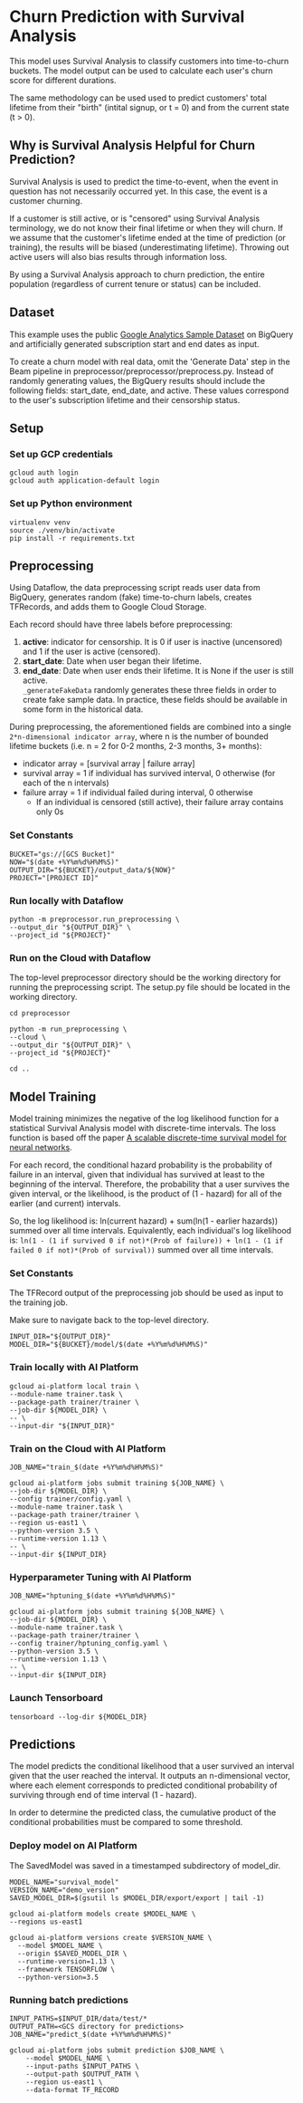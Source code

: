# Churn Prediction with Survival Analysis
This model uses Survival Analysis to classify customers into time-to-churn buckets. The model output can be used to calculate each user's churn score for different durations.

The same methodology can be used used to predict customers' total lifetime from their "birth" (intital signup, or t = 0) and from the current state (t > 0).

## Why is Survival Analysis Helpful for Churn Prediction?
Survival Analysis is used to predict the time-to-event, when the event in question has not necessarily occurred yet. In this case, the event is a customer churning. 
  
If a customer is still active, or is "censored" using Survival Analysis terminology, we do not know their final lifetime or when they will churn. If we assume that the customer's lifetime ended at the time of prediction (or training), the results will be biased (underestimating lifetime). Throwing out active users will also bias results through information loss.
  
By using a Survival Analysis approach to churn prediction, the entire population (regardless of current tenure or status) can be included. 

## Dataset
This example uses the public [Google Analytics Sample Dataset](https://support.google.com/analytics/answer/7586738?hl=en) on BigQuery and artificially generated subscription start and end dates as input. 

To create a churn model with real data, omit the 'Generate Data' step in the Beam pipeline in preprocessor/preprocessor/preprocess.py. Instead of randomly generating values, the BigQuery results should include the following fields: start_date, end_date, and active. These values correspond to the user's subscription lifetime and their censorship status. 

## Setup
### Set up GCP credentials
```shell
gcloud auth login
gcloud auth application-default login
```

### Set up Python environment
```shell
virtualenv venv 
source ./venv/bin/activate
pip install -r requirements.txt
```


## Preprocessing
Using Dataflow, the data preprocessing script reads user data from BigQuery, generates random (fake) time-to-churn labels, creates TFRecords, and adds them to Google Cloud Storage. 

Each record should have three labels before preprocessing:
1. **active**: indicator for censorship. It is 0 if user is inactive (uncensored) and 1 if the user is active (censored).
2. **start_date**: Date when user began their lifetime.
3. **end_date**: Date when user ends their lifetime. It is None if the user is still active.   
`_generateFakeData` randomly generates these three fields in order to create fake sample data. In practice, these fields should be available in some form in the historical data. 

During preprocessing, the aforementioned fields are combined into a single `2*n-dimensional indicator array`, where n is the number of bounded lifetime buckets (i.e. n = 2 for 0-2 months, 2-3 months, 3+ months):
  + indicator array = [survival array | failure array]
  + survival array = 1 if individual has survived interval, 0 otherwise (for each of the n intervals)
  + failure array = 1 if individual failed during interval, 0 otherwise
    + If an individual is censored (still active), their failure array contains only 0s

### Set Constants
```shell
BUCKET="gs://[GCS Bucket]"
NOW="$(date +%Y%m%d%H%M%S)"
OUTPUT_DIR="${BUCKET}/output_data/${NOW}"
PROJECT="[PROJECT ID]"
```

### Run locally with Dataflow
```shell
python -m preprocessor.run_preprocessing \
--output_dir "${OUTPUT_DIR}" \
--project_id "${PROJECT}"
```

### Run on the Cloud with Dataflow
The top-level preprocessor directory should be the working directory for running the preprocessing script. The setup.py file should be located in the working directory.

```shell
cd preprocessor

python -m run_preprocessing \
--cloud \
--output_dir "${OUTPUT_DIR}" \
--project_id "${PROJECT}"

cd ..
```
  
  
## Model Training
Model training minimizes the negative of the log likelihood function for a statistical Survival Analysis model with discrete-time intervals. The loss function is based off the paper [A scalable discrete-time survival model for neural networks](https://peerj.com/articles/6257.pdf).

For each record, the conditional hazard probability is the probability of failure in an interval, given that individual has survived at least to the beginning of the interval. Therefore, the probability that a user survives the given interval, or the likelihood, is the product of (1 - hazard) for all of the earlier (and current) intervals.
   
So, the log likelihood is: ln(current hazard) + sum(ln(1 - earlier hazards)) summed over all time intervals. Equivalently, each individual's log likelihood is: `ln(1 - (1 if survived 0 if not)*(Prob of failure)) + ln(1 - (1 if failed 0 if not)*(Prob of survival))` summed over all time intervals.
  
### Set Constants
The TFRecord output of the preprocessing job should be used as input to the training job.

Make sure to navigate back to the top-level directory.

```shell
INPUT_DIR="${OUTPUT_DIR}"
MODEL_DIR="${BUCKET}/model/$(date +%Y%m%d%H%M%S)"
```
  
### Train locally with AI Platform
```shell
gcloud ai-platform local train \
--module-name trainer.task \
--package-path trainer/trainer \
--job-dir ${MODEL_DIR} \
-- \
--input-dir "${INPUT_DIR}"
```
   
### Train on the Cloud with AI Platform
```shell
JOB_NAME="train_$(date +%Y%m%d%H%M%S)"

gcloud ai-platform jobs submit training ${JOB_NAME} \
--job-dir ${MODEL_DIR} \
--config trainer/config.yaml \
--module-name trainer.task \
--package-path trainer/trainer \
--region us-east1 \
--python-version 3.5 \
--runtime-version 1.13 \
-- \
--input-dir ${INPUT_DIR}
```
  
### Hyperparameter Tuning with AI Platform
```shell
JOB_NAME="hptuning_$(date +%Y%m%d%H%M%S)"

gcloud ai-platform jobs submit training ${JOB_NAME} \
--job-dir ${MODEL_DIR} \
--module-name trainer.task \
--package-path trainer/trainer \
--config trainer/hptuning_config.yaml \
--python-version 3.5 \
--runtime-version 1.13 \
-- \
--input-dir ${INPUT_DIR}
```
  
### Launch Tensorboard
```shell
tensorboard --log-dir ${MODEL_DIR}
```
   
## Predictions
The model predicts the conditional likelihood that a user survived an interval given that the user reached the interval. It outputs an n-dimensional vector, where each element corresponds to predicted conditional probability of surviving through end of time interval (1 - hazard).
  
In order to determine the predicted class, the cumulative product of the conditional probabilities must be compared to some threshold.
   
### Deploy model on AI Platform
The SavedModel was saved in a timestamped subdirectory of model_dir.  
```shell
MODEL_NAME="survival_model"
VERSION_NAME="demo_version"
SAVED_MODEL_DIR=$(gsutil ls $MODEL_DIR/export/export | tail -1)

gcloud ai-platform models create $MODEL_NAME \
--regions us-east1

gcloud ai-platform versions create $VERSION_NAME \
  --model $MODEL_NAME \
  --origin $SAVED_MODEL_DIR \
  --runtime-version=1.13 \
  --framework TENSORFLOW \
  --python-version=3.5
```
### Running batch predictions
```shell
INPUT_PATHS=$INPUT_DIR/data/test/*
OUTPUT_PATH=<GCS directory for predictions>
JOB_NAME="predict_$(date +%Y%m%d%H%M%S)"

gcloud ai-platform jobs submit prediction $JOB_NAME \
    --model $MODEL_NAME \
    --input-paths $INPUT_PATHS \
    --output-path $OUTPUT_PATH \
    --region us-east1 \
    --data-format TF_RECORD
```
